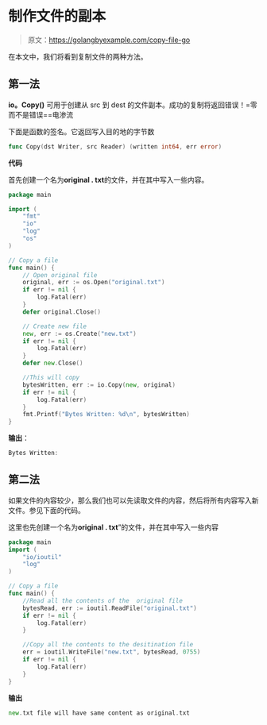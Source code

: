 # 制作文件的副本

> 原文：<https://golangbyexample.com/copy-file-go>

在本文中，我们将看到复制文件的两种方法。

## **第一法**

**io。Copy()** 可用于创建从 src 到 dest 的文件副本。成功的复制将返回错误！=零而不是错误==电渗流

下面是函数的签名。它返回写入目的地的字节数

```go
func Copy(dst Writer, src Reader) (written int64, err error)
```

**代码**

首先创建一个名为**original . txt**的文件，并在其中写入一些内容。

```go
package main

import (
    "fmt"
    "io"
    "log"
    "os"
)

// Copy a file
func main() {
    // Open original file
    original, err := os.Open("original.txt")
    if err != nil {
        log.Fatal(err)
    }
    defer original.Close()

    // Create new file
    new, err := os.Create("new.txt")
    if err != nil {
        log.Fatal(err)
    }
    defer new.Close()

    //This will copy
    bytesWritten, err := io.Copy(new, original)
    if err != nil {
        log.Fatal(err)
    }
    fmt.Printf("Bytes Written: %d\n", bytesWritten)
}
```

**输出**：

```go
Bytes Written: 
```

## **第二法**

如果文件的内容较少，那么我们也可以先读取文件的内容，然后将所有内容写入新文件。参见下面的代码。

这里也先创建一个名为**original . txt**”的文件，并在其中写入一些内容

```go
package main
import (
    "io/ioutil"
    "log"
)

// Copy a file
func main() {
    //Read all the contents of the  original file
    bytesRead, err := ioutil.ReadFile("original.txt")
    if err != nil {
        log.Fatal(err)
    }

    //Copy all the contents to the desitination file
    err = ioutil.WriteFile("new.txt", bytesRead, 0755)
    if err != nil {
        log.Fatal(err)
    }
}
```

**输出**

```go
new.txt file will have same content as original.txt
```